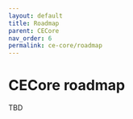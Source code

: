 ```yaml
---
layout: default
title: Roadmap
parent: CECore
nav_order: 6
permalink: ce-core/roadmap
---
```


# CECore roadmap

TBD
